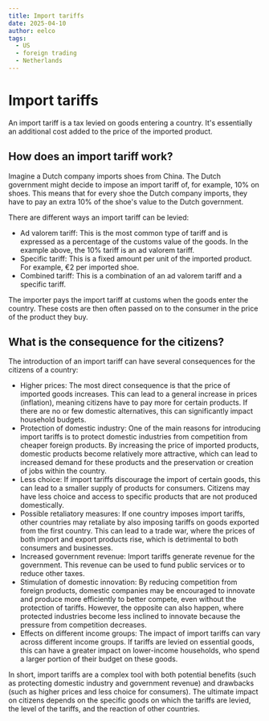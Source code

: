 ```yaml
---
title: Import tariffs
date: 2025-04-10
author: eelco
tags:
  - US
  - foreign trading
  - Netherlands
---
```


# Import tariffs

An import tariff is a tax levied on goods entering a country. It's essentially an additional cost added to the price of the imported product.

## How does an import tariff work?

Imagine a Dutch company imports shoes from China. The Dutch government might decide to impose an import tariff of, for example, 10% on shoes. This means that for every shoe the Dutch company imports, they have to pay an extra 10% of the shoe's value to the Dutch government.
<!-- more -->
There are different ways an import tariff can be levied:

- Ad valorem tariff: This is the most common type of tariff and is expressed as a percentage of the customs value of the goods. In the example above, the 10% tariff is an ad valorem tariff.
- Specific tariff: This is a fixed amount per unit of the imported product. For example, €2 per imported shoe.
- Combined tariff: This is a combination of an ad valorem tariff and a specific tariff.

The importer pays the import tariff at customs when the goods enter the country. These costs are then often passed on to the consumer in the price of the product they buy.

## What is the consequence for the citizens?

The introduction of an import tariff can have several consequences for the citizens of a country:

- Higher prices: The most direct consequence is that the price of imported goods increases. This can lead to a general increase in prices (inflation), meaning citizens have to pay more for certain products. If there are no or few domestic alternatives, this can significantly impact household budgets.
- Protection of domestic industry: One of the main reasons for introducing import tariffs is to protect domestic industries from competition from cheaper foreign products. By increasing the price of imported products, domestic products become relatively more attractive, which can lead to increased demand for these products and the preservation or creation of jobs within the country.
- Less choice: If import tariffs discourage the import of certain goods, this can lead to a smaller supply of products for consumers. Citizens may have less choice and access to specific products that are not produced domestically.
- Possible retaliatory measures: If one country imposes import tariffs, other countries may retaliate by also imposing tariffs on goods exported from the first country. This can lead to a trade war, where the prices of both import and export products rise, which is detrimental to both consumers and businesses.
- Increased government revenue: Import tariffs generate revenue for the government. This revenue can be used to fund public services or to reduce other taxes.
- Stimulation of domestic innovation: By reducing competition from foreign products, domestic companies may be encouraged to innovate and produce more efficiently to better compete, even without the protection of tariffs. However, the opposite can also happen, where protected industries become less inclined to innovate because the pressure from competition decreases.
- Effects on different income groups: The impact of import tariffs can vary across different income groups. If tariffs are levied on essential goods, this can have a greater impact on lower-income households, who spend a larger portion of their budget on these goods.

In short, import tariffs are a complex tool with both potential benefits (such as protecting domestic industry and government revenue) and drawbacks (such as higher prices and less choice for consumers). The ultimate impact on citizens depends on the specific goods on which the tariffs are levied, the level of the tariffs, and the reaction of other countries.